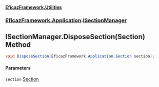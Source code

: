 #### [EficazFramework.Utilities](EficazFrameworkUtilities.md 'EficazFramework Utilities')
### [EficazFramework.Application](EficazFrameworkUtilities.md#EficazFramework.Application 'EficazFramework.Application').[ISectionManager](EficazFramework.Application/ISectionManager.md 'EficazFramework.Application.ISectionManager')

## ISectionManager.DisposeSection(Section) Method

```csharp
void DisposeSection(EficazFramework.Application.Section section);
```
#### Parameters

<a name='EficazFramework.Application.ISectionManager.DisposeSection(EficazFramework.Application.Section).section'></a>

`section` [Section](EficazFramework.Application/Section.md 'EficazFramework.Application.Section')
